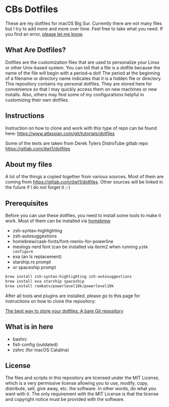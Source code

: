 # CBs Dotfiles

These are my dotfiles for macOS Big Sur. Currently there are not many files but I try to add more and more over time. Feel free to take what you need. If you find an error, [please let me know](issues). 

## What Are Dotfiles?

Dotfiles are the customization files that are used to personalize your Linux or other Unix-based system. You can tell that a file is a dotfile because the name of the file will begin with a period–a dot! The period at the beginning of a filename or directory name indicates that it is a hidden file or directory. This repository contains my personal dotfiles. They are stored here for convenience so that I may quickly access them on new machines or new installs. Also, others may find some of my configurations helpful in customizing their own dotfiles.

## Instructions

Instruction on how to clone and work with this type of repo can be found here: https://www.atlassian.com/git/tutorials/dotfiles

Some of the texts are taken from Derek Tylers DistroTube gitlab repo https://gitlab.com/dwt1/dotfiles

## About my files

A lot of the things a copied together from various sources. Most of them are coming from https://gitlab.com/dwt1/dotfiles. Other sources will be linked in the future if I do not forget it ;-)

## Prerequisites 

Before you can use these dotfiles, you need to install some tools to make it work. Most of them can be installed via [homebrew](https://brew.sh)

- zsh-syntax-highlighting 
- zsh-autosuggestions 
- homebrew/cask-fonts/font-menlo-for-powerline
- meslogs nerd font (can be installed via iterm2 when running `p10k configure`
- exa (an ls replacement)
- starship.rs prompt
- or spaceship prompt

``` Bash
brew install zsh-syntax-highlighting zsh-autosuggestions
brew install exa starship spaceship
brew install romkatv/powerlevel10k/powerlevel10k
```

After all tools and plugins are installed, please go to this page for instructions on how to clone the repository: 

[The best way to store your dotfiles: A bare Git repository](https://cbrueggenolte.de/sammelsurium/configs/the-best-way-to-store-your-dotfiles/)

## What is in here

- bashrc
- fish config (outdated)
- zshrc (for macOS Catalina)

## License

The files and scripts in this repository are licensed under the MIT License, which is a very permissive license allowing you to use, modify, copy, distribute, sell, give away, etc. the software. In other words, do what you want with it. The only requirement with the MIT License is that the license and copyright notice must be provided with the software.
